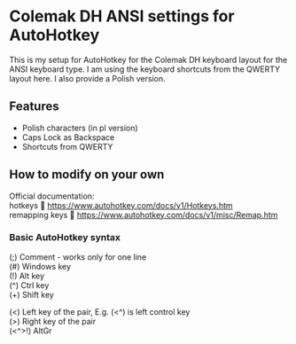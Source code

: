 # Colemak DH ANSI settings for AutoHotkey

This is my setup for AutoHotkey for the Colemak DH keyboard layout for the ANSI keyboard type. I am using the keyboard shortcuts from the QWERTY layout here. I also provide a Polish version.

## Features

- Polish characters (in pl version)
- Caps Lock as Backspace
- Shortcuts from QWERTY

## How to modify on your own

Official documentation: <br>
hotkeys        🔗 https://www.autohotkey.com/docs/v1/Hotkeys.htm <br>
remapping keys 🔗 https://www.autohotkey.com/docs/v1/misc/Remap.htm <br>

### Basic AutoHotkey syntax

(;) Comment - works only for one line <br>
(#) Windows key <br>
(!) Alt key <br>
(^) Ctrl key <br>
(+) Shift key <br>

(<) Left key of the pair, E.g. (<^) is left control key <br>
(>) Right key of the pair <br>
(<^>!) AltGr <br>
